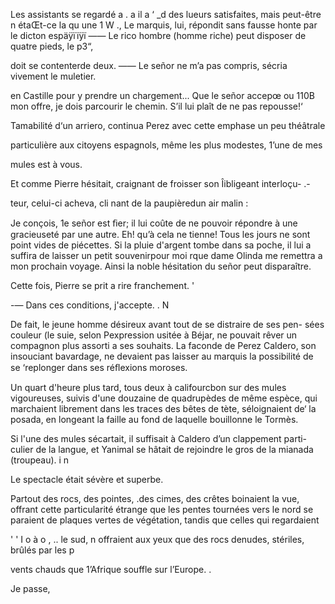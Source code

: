 Les assistants se regardé a . a  il  a ‘ _d
des lueurs satisfaites, mais peut-être n étaŒt-ce la qu une 1  W ., 
Le marquis, lui, répondit sans fausse honte par le dicton espäÿïïÿï
—— Le rico hombre (homme riche) peut disposer de quatre pieds, le p3“, 

doit se contenterde deux. 
—— Le señor ne m’a pas compris, sécria vivement le muletier.

en Castille pour y prendre un chargement... Que le señor accepœ ou 110B
mon offre, je dois parcourir le chemin. S’il lui plaît de ne pas repousse!‘

Tamabilité d‘un arriero, continua Perez avec cette emphase un peu théâtrale

particulière aux citoyens espagnols, même les plus modestes, 1’une de mes


mules est à vous.

Et comme Pierre hésitait, craignant de froisser son Îibligeant interloçu- .-

teur, celui-ci acheva, cli nant de la paupièredun air malin :

 Je conçois, 1e señor est ﬁer; il lui coûte de ne pouvoir répondre à une
gracieuseté par une autre. Eh! qu’à cela ne tienne! Tous les jours ne sont
point vides de piécettes. Si la pluie d'argent tombe dans sa poche, il lui a
suffira de laisser un petit souvenirpour moi rque dame Olinda me remettra
a mon prochain voyage. Ainsi la noble hésitation du señor peut disparaître.

Cette fois, Pierre se prit a rire franchement. '

-— Dans ces conditions, j'accepte. . N

De fait, le jeune homme désireux avant tout de se distraire de ses pen-
sées couleur (le suie, selon Pexpression usitée à Béjar, ne pouvait rêver un
compagnon plus assorti a ses souhaits. La faconde de Perez Caldero, son
insouciant bavardage, ne devaient pas laisser au marquis la possibilité de se
‘replonger dans ses réﬂexions moroses.

Un quart d'heure plus tard, tous deux à califourcbon sur des mules
vigoureuses, suivis d'une douzaine de quadrupèdes de même espèce, qui
marchaient librement dans les traces des bêtes de tète, séloignaient de‘ la
posada, en longeant la faille au fond de laquelle bouillonne le Tormès.

Si l'une des mules sécartait, il suffisait à Caldero d’un clappement parti-
culier de la langue, et Yanimal se hâtait de rejoindre le gros de la mianada
(troupeau). i n

Le spectacle était sévère et superbe.

Partout des rocs, des pointes, .des cimes, des crêtes boinaient la vue,
offrant cette particularité étrange que les pentes tournées vers le nord se
paraient de plaques vertes de végétation, tandis que celles qui regardaient

' ' I o à o , .. 
le sud, n offraient aux yeux que des rocs denudes, stériles, brûlés par les p 

vents chauds que 1’Afrique souffle sur l’Europe. .

 

Je passe, 

   
    
  
  



  
  
 
 
  

